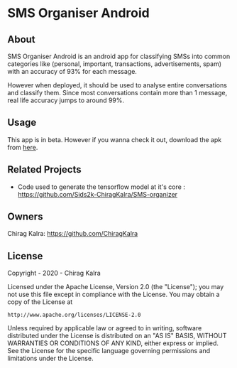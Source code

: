 # SMS Organiser Android

## About
SMS Organiser Android is an android app for classifying SMSs into common categories like (personal, important, transactions, advertisements, spam) with an accuracy of 93% for each message. 

However when deployed, it should be used to analyse entire conversations and classify them. Since most conversations contain more than 1 message, real life accuracy jumps to around 99%. 

## Usage
This app is in beta. However if you wanna check it out, download the apk from [here](https://github.com/ChiragKalra/sms-organiser-android/blob/master/app/release/app-release.apk).

## Related Projects
* Code used to generate the tensorflow model at it's core : https://github.com/Sids2k-ChiragKalra/SMS-organizer

## Owners
Chirag Kalra: https://github.com/ChiragKalra

## License
Copyright - 2020 - Chirag Kalra

Licensed under the Apache License, Version 2.0 (the "License");
you may not use this file except in compliance with the License.
You may obtain a copy of the License at

    http://www.apache.org/licenses/LICENSE-2.0

Unless required by applicable law or agreed to in writing, software
distributed under the License is distributed on an "AS IS" BASIS,
WITHOUT WARRANTIES OR CONDITIONS OF ANY KIND, either express or implied.
See the License for the specific language governing permissions and
limitations under the License.
